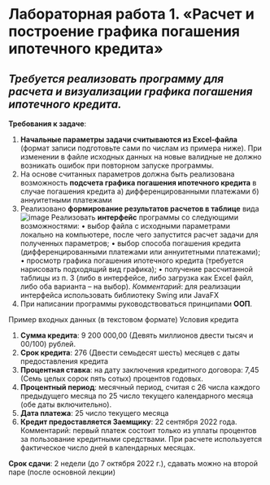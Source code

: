 # Лабораторная работа 1. «Расчет и построение графика погашения ипотечного кредита»
## *Требуется реализовать программу для расчета и визуализации графика погашения ипотечного кредита.*
**Требования к задаче**:
1. **Начальные параметры задачи считываются из Excel-файла** (формат записи подготовьте сами по числам из примера ниже). При изменении в файле исходных данных на новые валидные не должно возникать ошибок при повторном запуске программы.
2. На основе считанных параметров должна быть реализована возможность **подсчета графика погашения ипотечного кредита** в случае погашения кредита
 а) дифференцированными платежами 
 б) аннуитетными платежами
3. Реализовано **формирование результатов расчетов в таблице** вида
![image](https://user-images.githubusercontent.com/49669372/192185109-eda896ce-fdb5-471e-af93-0a0a01a0c98a.png)
Реализовать **интерфейс** программы со следующими возможностями:
 •	выбор файла с исходными параметрами локально на компьютере, после чего запустится расчет задачи для полученных параметров;
 •	выбор способа погашения кредита (дифференцированными платежами или аннуитетными платежами);
 •	просмотр графика погашения ипотечного кредита (требуется нарисовать подходящий вид графика);
 •	получение рассчитанной таблицы из п. 3 (либо в интерфейсе, либо загрузка как Excel файл, либо оба варианта –  на выбор).
*Комментарий*: для реализации интерфейса использовать библиотеку Swing или JavaFX
5. При написании программы руководствоваться принципами **ООП**.

Пример входных данных (в текстовом формате) Условия кредита
1.	**Сумма кредита**: 9 200 000,00 (Девять миллионов двести тысяч и 00/100) рублей.
2.	**Срок кредита**: 276 (Двести семьдесят шесть) месяцев с даты предоставления кредита
3.	**Процентная ставка**: на дату заключения кредитного договора: 7,45 (Семь целых сорок пять сотых) процентов годовых.
4.	**Процентный период**: месячный период, считая с 26 числа каждого предыдущего месяца по 25 число текущего календарного месяца (обе даты включительно).
5.	**Дата платежа**: 25 число текущего месяца 
6.	**Кредит предоставляется Заемщику**: 22 сентября 2022 года. 
Комментарий: первый платеж состоит только из уплаты процентов за пользование кредитными средствами. При расчете используется фактическое число дней в календарных месяцах.

**Срок сдачи**: 2 недели (до 7 октября 2022 г.), сдавать можно на второй паре (после основной лекции)
